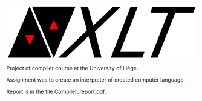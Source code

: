 ![Image 1](https://github.com/juliennix/nxlt/blob/master/2020-08-08%2022_33_41-logo.png?raw=true "Logo")

Project of compiler course at the University of Liège.

Assignment was to create an interpreter of created computer language.

Report is in the file Compiler_report.pdf.
